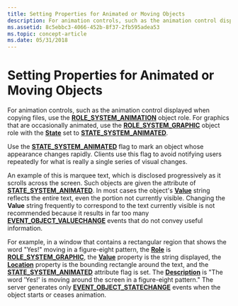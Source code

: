 ```yaml
---
title: Setting Properties for Animated or Moving Objects
description: For animation controls, such as the animation control displayed when copying files, use the ROLE\_SYSTEM\_ANIMATION object role.
ms.assetid: 8c5ebbc3-4066-452b-8f37-2fb595adea53
ms.topic: concept-article
ms.date: 05/31/2018
---
```


# Setting Properties for Animated or Moving Objects

For animation controls, such as the animation control displayed when copying files, use the [**ROLE\_SYSTEM\_ANIMATION**](object-roles.md) object role. For graphics that are occasionally animated, use the [**ROLE\_SYSTEM\_GRAPHIC**](object-roles.md) object role with the [**State**](state-property.md) set to [**STATE\_SYSTEM\_ANIMATED**](object-state-constants.md).

Use the [**STATE\_SYSTEM\_ANIMATED**](object-state-constants.md) flag to mark an object whose appearance changes rapidly. Clients use this flag to avoid notifying users repeatedly for what is really a single series of visual changes.

An example of this is marquee text, which is disclosed progressively as it scrolls across the screen. Such objects are given the attribute of [**STATE\_SYSTEM\_ANIMATED**](object-state-constants.md). In most cases the object's [**Value**](value-property.md) string reflects the entire text, even the portion not currently visible. Changing the **Value** string frequently to correspond to the text currently visible is not recommended because it results in far too many [**EVENT\_OBJECT\_VALUECHANGE**](event-constants.md) events that do not convey useful information.

For example, in a window that contains a rectangular region that shows the word "Yes!" moving in a figure-eight pattern, the [**Role**](role-property.md) is [**ROLE\_SYSTEM\_GRAPHIC**](object-roles.md), the [**Value**](value-property.md) property is the string displayed, the [**Location**](/windows/desktop/api/Oleacc/nf-oleacc-iaccessible-acclocation) property is the bounding rectangle around the text, and the [**STATE\_SYSTEM\_ANIMATED**](object-state-constants.md) attribute flag is set. The [**Description**](description-property.md) is "The word 'Yes!' is moving around the screen in a figure-eight pattern." The server generates only [**EVENT\_OBJECT\_STATECHANGE**](event-constants.md) events when the object starts or ceases animation.

 

 




